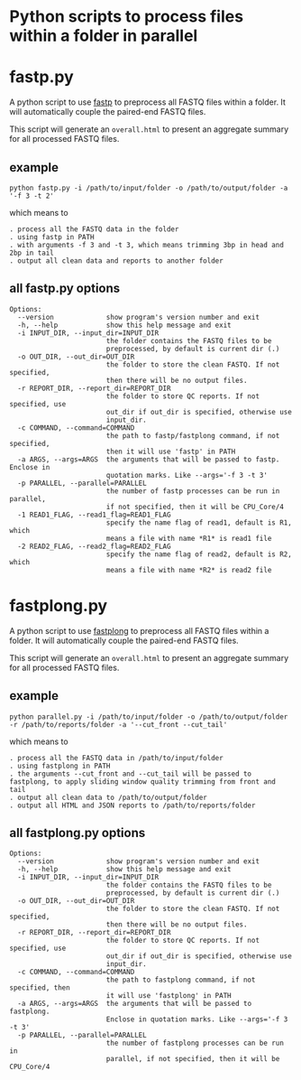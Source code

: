 # Python scripts to process files within a folder in parallel

# fastp.py
A python script to use [fastp](https://github.com/OpenGene/fastp) to preprocess all FASTQ files within a folder. It will automatically couple the paired-end FASTQ files.  

This script will generate an `overall.html` to present an aggregate summary for all processed FASTQ files.  

## example
```shell
python fastp.py -i /path/to/input/folder -o /path/to/output/folder -a '-f 3 -t 2'
```
which means to
```
. process all the FASTQ data in the folder
. using fastp in PATH
. with arguments -f 3 and -t 3, which means trimming 3bp in head and 2bp in tail
. output all clean data and reports to another folder
```

## all fastp.py options
```shell
Options:
  --version             show program's version number and exit
  -h, --help            show this help message and exit
  -i INPUT_DIR, --input_dir=INPUT_DIR
                        the folder contains the FASTQ files to be
                        preprocessed, by default is current dir (.)
  -o OUT_DIR, --out_dir=OUT_DIR
                        the folder to store the clean FASTQ. If not specified,
                        then there will be no output files.
  -r REPORT_DIR, --report_dir=REPORT_DIR
                        the folder to store QC reports. If not specified, use
                        out_dir if out_dir is specified, otherwise use
                        input_dir.
  -c COMMAND, --command=COMMAND
                        the path to fastp/fastplong command, if not specified,
                        then it will use 'fastp' in PATH
  -a ARGS, --args=ARGS  the arguments that will be passed to fastp. Enclose in
                        quotation marks. Like --args='-f 3 -t 3'
  -p PARALLEL, --parallel=PARALLEL
                        the number of fastp processes can be run in parallel,
                        if not specified, then it will be CPU_Core/4
  -1 READ1_FLAG, --read1_flag=READ1_FLAG
                        specify the name flag of read1, default is R1, which
                        means a file with name *R1* is read1 file
  -2 READ2_FLAG, --read2_flag=READ2_FLAG
                        specify the name flag of read2, default is R2, which
                        means a file with name *R2* is read2 file
```

# fastplong.py
A python script to use [fastplong](https://github.com/OpenGene/fastplong) to preprocess all FASTQ files within a folder. It will automatically couple the paired-end FASTQ files.  

This script will generate an `overall.html` to present an aggregate summary for all processed FASTQ files.  

## example
```shell
python parallel.py -i /path/to/input/folder -o /path/to/output/folder -r /path/to/reports/folder -a '--cut_front --cut_tail'
```
which means to  
```
. process all the FASTQ data in /path/to/input/folder
. using fastplong in PATH
. the arguments --cut_front and --cut_tail will be passed to fastplong, to apply sliding window quality trimming from front and tail
. output all clean data to /path/to/output/folder
. output all HTML and JSON reports to /path/to/reports/folder
```

## all fastplong.py options
```shell
Options:
  --version             show program's version number and exit
  -h, --help            show this help message and exit
  -i INPUT_DIR, --input_dir=INPUT_DIR
                        the folder contains the FASTQ files to be
                        preprocessed, by default is current dir (.)
  -o OUT_DIR, --out_dir=OUT_DIR
                        the folder to store the clean FASTQ. If not specified,
                        then there will be no output files.
  -r REPORT_DIR, --report_dir=REPORT_DIR
                        the folder to store QC reports. If not specified, use
                        out_dir if out_dir is specified, otherwise use
                        input_dir.
  -c COMMAND, --command=COMMAND
                        the path to fastplong command, if not specified, then
                        it will use 'fastplong' in PATH
  -a ARGS, --args=ARGS  the arguments that will be passed to fastplong.
                        Enclose in quotation marks. Like --args='-f 3 -t 3'
  -p PARALLEL, --parallel=PARALLEL
                        the number of fastplong processes can be run in
                        parallel, if not specified, then it will be CPU_Core/4
```
